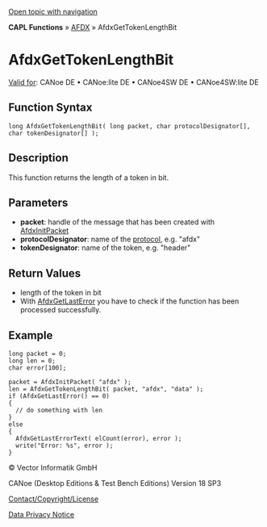 [Open topic with navigation](../../../../../CANoeDEFamily.htm#Topics/CAPLFunctions/ADFX/Functions/CAPLfunctionAfdxGetTokenLengthBit.md)

**CAPL Functions** » [AFDX](../CAPLfunctionsAFDXOverview.md) » AfdxGetTokenLengthBit

# AfdxGetTokenLengthBit

[Valid for](../../../Shared/FeatureAvailability.md): CANoe DE • CANoe:lite DE • CANoe4SW DE • CANoe4SW:lite DE

## Function Syntax

```plaintext
long AfdxGetTokenLengthBit( long packet, char protocolDesignator[], char tokenDesignator[] );
```

## Description

This function returns the length of a token in bit.

## Parameters

- **packet**: handle of the message that has been created with [AfdxInitPacket](CAPLfunctionAfdxInitPacket.md)
- **protocolDesignator**: name of the [protocol](../../../CANoeCANalyzer/AFDX/protocols/afdxProtocolsIntro.md), e.g. "afdx"
- **tokenDesignator**: name of the token, e.g. "header"

## Return Values

- length of the token in bit
- With [AfdxGetLastError](CAPLfunctionAfdxGetLastError.md) you have to check if the function has been processed successfully.

## Example

```plaintext
long packet = 0;
long len = 0;
char error[100];

packet = AfdxInitPacket( "afdx" );
len = AfdxGetTokenLengthBit( packet, "afdx", "data" );
if (AfdxGetLastError() == 0)
{
  // do something with len
}
else
{
  AfdxGetLastErrorText( elCount(error), error );
  write("Error: %s", error );
}
```

© Vector Informatik GmbH

CANoe (Desktop Editions & Test Bench Editions) Version 18 SP3

[Contact/Copyright/License](../../../Shared/ContactCopyrightLicense.md)

[Data Privacy Notice](https://www.vector.com/int/en/company/get-info/privacy-policy/)